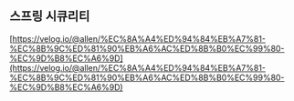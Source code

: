 ## 스프링 시큐리티

[https://velog.io/@allen/%EC%8A%A4%ED%94%84%EB%A7%81-%EC%8B%9C%ED%81%90%EB%A6%AC%ED%8B%B0%EC%99%80-%EC%9D%B8%EC%A6%9D](https://velog.io/@allen/%EC%8A%A4%ED%94%84%EB%A7%81-%EC%8B%9C%ED%81%90%EB%A6%AC%ED%8B%B0%EC%99%80-%EC%9D%B8%EC%A6%9D)
